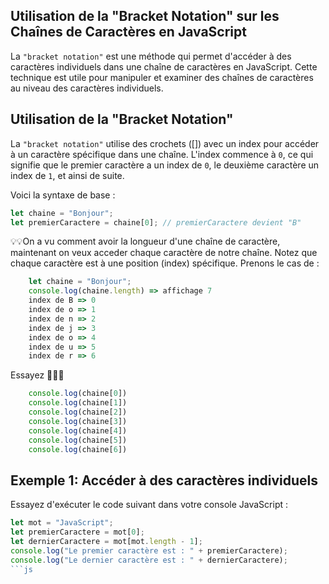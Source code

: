 ## Utilisation de la "Bracket Notation" sur les Chaînes de Caractères en JavaScript

La `"bracket notation"` est une méthode qui permet d'accéder à des caractères individuels dans une chaîne de caractères en JavaScript. Cette technique est utile pour manipuler et examiner des chaînes de caractères au niveau des caractères individuels.

## Utilisation de la "Bracket Notation"
La `"bracket notation"` utilise des crochets ([]) avec un index pour accéder à un caractère spécifique dans une chaîne. L'index commence à `0`, ce qui signifie que le premier caractère a un index de `0`, le deuxième caractère un index de `1`, et ainsi de suite.

Voici la syntaxe de base :
```js
let chaine = "Bonjour";
let premierCaractere = chaine[0]; // premierCaractere devient "B"
```
💡💡On a vu comment avoir la longueur d'une chaîne de caractère, maintenant on veux acceder chaque caractère de notre chaîne.
Notez que chaque caractère est à une position (index) spécifique.
Prenons le cas de :
```js
    let chaine = "Bonjour";
    console.log(chaine.length) => affichage 7
    index de B => 0
    index de o => 1
    index de n => 2
    index de j => 3
    index de o => 4
    index de u => 5
    index de r => 6
```
Essayez  🚀🚀🚀
```js
    console.log(chaine[0])
    console.log(chaine[1])
    console.log(chaine[2])
    console.log(chaine[3])
    console.log(chaine[4])
    console.log(chaine[5])
    console.log(chaine[6])
```

## Exemple 1: Accéder à des caractères individuels
Essayez d'exécuter le code suivant dans votre console JavaScript :
```js
let mot = "JavaScript";
let premierCaractere = mot[0];
let dernierCaractere = mot[mot.length - 1];
console.log("Le premier caractère est : " + premierCaractere);
console.log("Le dernier caractère est : " + dernierCaractere);
```js
